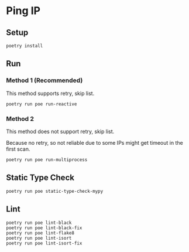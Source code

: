 # Ping IP

## Setup

```shell
poetry install
```

## Run

### Method 1 (Recommended)

This method supports retry, skip list.

```shell
poetry run poe run-reactive
```

### Method 2

This method does not support retry, skip list.

Because no retry, so not reliable due to some IPs might get timeout in the first scan.

```shell
poetry run poe run-multiprocess
```

## Static Type Check

```shell
poetry run poe static-type-check-mypy
```

## Lint

```shell
poetry run poe lint-black
poetry run poe lint-black-fix
poetry run poe lint-flake8
poetry run poe lint-isort
poetry run poe lint-isort-fix
```
